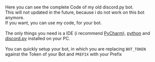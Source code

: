 Here you can see the complete Code of my old discord.py bot.
<br>
This will not updated in the future, because i do not work on this bot anymore.
<br>
If you want, you can use my code, for your bot.
<br><br>
The only things you need is a IDE (i recommend [PyCharm](https://www.jetbrains.com/de-de/pycharm/)), [python](https://www.python.org/) and [discord.py](https://github.com/Rapptz/discord.py) installed on your PC.
<br><br>
You can quickly setup your bot, in which you are replacing `BOT_TOKEN` against the Token of your Bot and `PREFIX` with your Prefix
